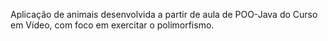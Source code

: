 Aplicação de animais desenvolvida a partir de aula de POO-Java do Curso em Vídeo, com foco em exercitar o polimorfismo.


